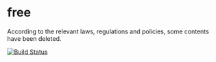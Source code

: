 # free

According to the relevant laws, regulations and policies, some contents have been deleted.

[![Build Status](https://travis-ci.org/mrj1018/free.svg?branch=master)](https://travis-ci.org/mrj1018/free)
